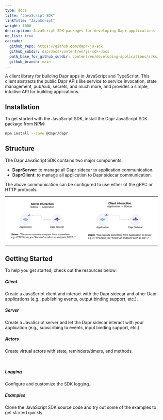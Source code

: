 ```yaml
---
type: docs
title: "JavaScript SDK"
linkTitle: "JavaScript"
weight: 1000
description: JavaScript SDK packages for developing Dapr applications
no_list: true
cascade:
  github_repo: https://github.com/dapr/js-sdk
  github_subdir: daprdocs/content/en/js-sdk-docs
  path_base_for_github_subdir: content/en/developing-applications/sdks/js/
  github_branch: main
---
```


A client library for building Dapr apps in JavaScript and TypeScript. This client abstracts the public Dapr APIs like service to service invocation, state management, pub/sub, secrets, and much more, and provides a simple, intuitive API for building applications.

## Installation

To get started with the JavaScript SDK, install the Dapr JavaScript SDK package from [NPM](https://www.npmjs.com/package/@dapr/dapr):

```bash
npm install --save @dapr/dapr
```

## Structure

The Dapr JavaScript SDK contains two major components:

- **DaprServer**: to manage all Dapr sidecar to application communication.
- **DaprClient**: to manage all application to Dapr sidecar communication.

The above communication can be configured to use either of the gRPC or HTTP protocols.

<table>
  <tr>
  <td bgcolor="white"> <img src="images/dapr-server.jpg" alt="Dapr Server" width="500px"> </td>
  <td bgcolor="white"> <img src="images/dapr-client.jpg" alt="Dapr Client" width="500px"> </td>
  </tr>
</table>

## Getting Started

To help you get started, check out the resources below:

<div class="card-deck">
  <div class="card">
    <div class="card-body">
      <h5 class="card-title"><b>Client</b></h5>
      <p class="card-text">Create a JavaScript client and interact with the Dapr sidecar and other Dapr applications (e.g., publishing events, output binding support, etc.). </p>
      <a href="{{< ref js-client >}}" class="stretched-link"></a>
    </div>
  </div>
  <div class="card">
    <div class="card-body">
      <h5 class="card-title"><b>Server</b></h5>
      <p class="card-text">Create a JavaScript server and let the Dapr sidecar interact with your application (e.g., subscribing to events, input binding support, etc.). </p>
      <a href="{{< ref js-server >}}" class="stretched-link"></a>
    </div>
  </div>
  <div class="card">
    <div class="card-body">
      <h5 class="card-title"><b>Actors</b></h5>
      <p class="card-text">Create virtual actors with state, reminders/timers, and methods.</p>
      <a href="{{< ref js-actors >}}" class="stretched-link"></a>
    </div>
  </div>
</div>
<br />
<div class="card-deck">
  <div class="card">
    <div class="card-body">
      <h5 class="card-title"><b>Logging</b></h5>
      <p class="card-text">Configure and customize the SDK logging.</p>
      <a href="{{< ref js-logger >}}" class="stretched-link"></a>
    </div>
  </div>
  <div class="card">
    <div class="card-body">
      <h5 class="card-title"><b>Examples</b></h5>
      <p class="card-text">Clone the JavaScript SDK source code and try out some of the examples to get started quickly.</p>
      <a href="{{< ref js-examples >}}" class="stretched-link"></a>
    </div>
  </div>
</div>
